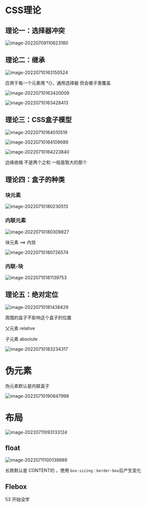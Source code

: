 # CSS理论

## 理论一：选择器冲突

![image-20220709110623180](https://ykangliblog.oss-cn-beijing.aliyuncs.com/article/image-20220709110623180.png)

## 理论二：继承

![image-20220710163150524](https://ykangliblog.oss-cn-beijing.aliyuncs.com/article/image-20220710163150524.png)

应用于每一个元素用  *{}，通用选择器  但会被子类覆盖

![image-20220710163420009](https://ykangliblog.oss-cn-beijing.aliyuncs.com/article/image-20220710163420009.png)

![image-20220710163428413](https://ykangliblog.oss-cn-beijing.aliyuncs.com/article/image-20220710163428413.png)

## 理论三：CSS盒子模型

![image-20220710164010519](https://ykangliblog.oss-cn-beijing.aliyuncs.com/article/image-20220710164010519.png)

![image-20220710164109689](https://ykangliblog.oss-cn-beijing.aliyuncs.com/article/image-20220710164109689.png)

![image-20220710164223840](https://ykangliblog.oss-cn-beijing.aliyuncs.com/article/image-20220710164223840.png)

边缘收缩   不是两个之和  一般是取大的那个  

## 理论四：盒子的种类

### 块元素

![image-20220710180230513](https://ykangliblog.oss-cn-beijing.aliyuncs.com/article/image-20220710180230513.png)

###     内联元素

![image-20220710180309827](https://ykangliblog.oss-cn-beijing.aliyuncs.com/article/image-20220710180309827.png)

块元素  ==> 内敛        

![image-20220710180726574](https://ykangliblog.oss-cn-beijing.aliyuncs.com/article/image-20220710180726574.png)

### 内联-块

![image-20220710181139753](https://ykangliblog.oss-cn-beijing.aliyuncs.com/article/image-20220710181139753.png)

## 理论五：绝对定位

![image-20220710181438429](https://ykangliblog.oss-cn-beijing.aliyuncs.com/article/image-20220710181438429.png)

周围的盒子不影响这个盒子的位置

父元素  relative

子元素  absolute

![image-20220710183234317](https://ykangliblog.oss-cn-beijing.aliyuncs.com/article/image-20220710183234317.png)

# 伪元素

伪元素默认是内联盒子

![image-20220710190847998](https://ykangliblog.oss-cn-beijing.aliyuncs.com/article/image-20220710190847998.png)

# 布局

![image-20220711093133124](https://ykangliblog.oss-cn-beijing.aliyuncs.com/article/image-20220711093133124.png)

## float

![image-20220711100139689](https://ykangliblog.oss-cn-beijing.aliyuncs.com/article/image-20220711100139689.png)

长款默认是 CONTENT的  ，使用 `box-sizing：border-box`后产生变化

## Flebox

53 开始没学











